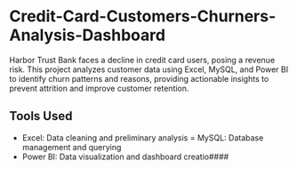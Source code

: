# Credit-Card-Customers-Churners-Analysis-Dashboard
Harbor Trust Bank faces a decline in credit card users, posing a revenue risk. This project analyzes customer data using Excel, MySQL, and Power BI to identify churn patterns and reasons, providing actionable insights to prevent attrition and improve customer retention.

## Tools Used
- Excel: Data cleaning and preliminary analysis
= MySQL: Database management and querying
- Power BI: Data visualization and dashboard creatio####
